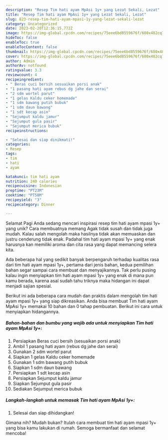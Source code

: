 ```yaml
---
description: "Resep Tim hati ayam MpAsi 1y+ yang Lezat Sekali, Lezat"
title: "Resep Tim hati ayam MpAsi 1y+ yang Lezat Sekali, Lezat"
slug: 823-resep-tim-hati-ayam-mpasi-1y-yang-lezat-sekali-lezat
category: Uncategorized
date: 2023-02-20T12:36:15.772Z
image: https://img-global.cpcdn.com/recipes/75eee6bd8559676f/680x482cq70/tim-hati-ayam-mpasi-1y-foto-resep-utama.jpg
hideToc: false
enableToc: true
enableTocContent: false
thumbnail: https://img-global.cpcdn.com/recipes/75eee6bd8559676f/680x482cq70/tim-hati-ayam-mpasi-1y-foto-resep-utama.jpg
cover: https://img-global.cpcdn.com/recipes/75eee6bd8559676f/680x482cq70/tim-hati-ayam-mpasi-1y-foto-resep-utama.jpg
author: Admin
authorAv: notfound
ratingvalue: 3.3
reviewcount: 4
recipeingredient:
- " Beras cuci bersih sesuaikan porsi anak"
- "1 pasang hati ayam rebus dg jahe dan serai"
- "2 sdm wortel parut"
- "1 gelas Kaldu ceker homemade"
- "1 sdm bawang putih bubuk"
- "1 sdm daun bawang"
- "1 sdt kecap asin"
- "Sejumput kaldu jamur"
- "Sejumput gula pasir"
- "Sejumput merica bubuk"
recipeinstructions:

- "Selesai dan siap dinikmati!"
categories:
- Resep
tags:
- tim
- hati
- ayam

katakunci: tim hati ayam 
nutrition: 240 calories
recipecuisine: Indonesian
preptime: "PT23M"
cooktime: "PT58M"
recipeyield: "3"
recipecategory: Dinner

---
```



Selamat Pagi Anda sedang mencari inspirasi resep tim hati ayam mpasi 1y+ yang unik? Cara membuatnya memang Agak tidak susah dan tidak juga mudah. Kalau salah mengolah maka hasilnya tidak akan memuaskan dan justru cenderung tidak enak. Padahal tim hati ayam mpasi 1y+ yang enak harusnya kan memiliki aroma dan cita rasa yang dapat memancing selera kita.




Ada beberapa hal yang sedikit banyak berpengaruh terhadap kualitas rasa dari tim hati ayam mpasi 1y+, pertama dari jenis bahan, kedua pemilihan bahan segar sampai cara membuat dan menyajikannya. Tak perlu pusing kalau ingin menyiapkan tim hati ayam mpasi 1y+ yang enak di mana pun kamu berada, karena asal sudah tahu triknya maka hidangan ini dapat menjadi sajian spesial.


Berikut ini ada beberapa cara mudah dan praktis dalam mengolah tim hati ayam mpasi 1y+ yang siap dikreasikan. Anda bisa membuat Tim hati ayam MpAsi 1y+ memakai 10 bahan dan 0 tahap pembuatan. Berikut ini cara untuk menyiapkan hidangannya.

<!--inarticleads1-->

##### Bahan-bahan dan bumbu yang wajib ada untuk menyiapkan Tim hati ayam MpAsi 1y+:

1. Persiapkan  Beras cuci bersih (sesuaikan porsi anak)
1. Ambil 1 pasang hati ayam (rebus dg jahe dan serai)
1. Gunakan 2 sdm wortel parut
1. Siapkan 1 gelas Kaldu ceker homemade
1. Gunakan 1 sdm bawang putih bubuk
1. Siapkan 1 sdm daun bawang
1. Persiapkan 1 sdt kecap asin
1. Persiapkan Sejumput kaldu jamur
1. Siapkan Sejumput gula pasir
1. Sediakan Sejumput merica bubuk




<!--inarticleads2-->

##### Langkah-langkah untuk memasak Tim hati ayam MpAsi 1y+:


1. Selesai dan siap dihidangkan!



Gimana nih? Mudah bukan? Itulah cara membuat tim hati ayam mpasi 1y+ yang bisa kamu lakukan di rumah. Semoga bermanfaat dan selamat mencoba!
